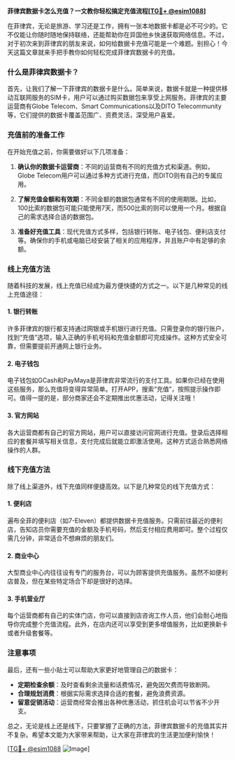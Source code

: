 **菲律宾数据卡怎么充值？一文教你轻松搞定充值流程[[TG💪+ @esim1088](https://t.me/s/esim1088)]**

在菲律宾，无论是旅游、学习还是工作，拥有一张本地数据卡都是必不可少的。它不仅能让你随时随地保持联络，还能帮助你在异国他乡快速获取网络信息。不过，对于初次来到菲律宾的朋友来说，如何给数据卡充值可能是一个难题。别担心！今天这篇文章就来手把手教你如何轻松完成菲律宾数据卡的充值。

### 什么是菲律宾数据卡？

首先，让我们了解一下菲律宾的数据卡是什么。简单来说，数据卡就是一种提供移动互联网服务的SIM卡，用户可以通过购买数据包来享受上网服务。菲律宾的主要运营商有Globe Telecom、Smart Communications以及DITO Telecommunity等，它们提供的数据卡覆盖范围广、资费灵活，深受用户喜爱。

### 充值前的准备工作

在开始充值之前，你需要做好以下几项准备：

1. **确认你的数据卡运营商**：不同的运营商有不同的充值方式和渠道。例如，Globe Telecom用户可以通过多种方式进行充值，而DITO则有自己的专属应用。
   
2. **了解充值金额和有效期**：不同金额的数据包通常有不同的使用期限。比如，100比索的数据包可能只能使用7天，而500比索的则可以使用一个月。根据自己的需求选择合适的数据包。

3. **准备好充值工具**：现代充值方式多样，包括银行转账、电子钱包、便利店支付等。确保你的手机或电脑已经安装了相关的应用程序，并且账户中有足够的余额。

### 线上充值方法

随着科技的发展，线上充值已经成为最方便快捷的方式之一。以下是几种常见的线上充值途径：

#### 1. 银行转账

许多菲律宾的银行都支持通过网银或手机银行进行充值。只需登录你的银行账户，找到“充值”选项，输入正确的手机号码和充值金额即可完成操作。这种方式安全可靠，但需要提前开通网上银行业务。

#### 2. 电子钱包

电子钱包如GCash和PayMaya是菲律宾非常流行的支付工具。如果你已经在使用这些服务，那么充值将变得异常简单。打开APP，搜索“充值”，按照提示操作即可。值得一提的是，部分商家还会不定期推出优惠活动，记得关注哦！

#### 3. 官方网站

各大运营商都有自己的官方网站，用户可以直接访问官网进行充值。登录后选择相应的套餐并填写相关信息，支付完成后就能立即激活使用。这种方式适合熟悉网络操作的人群。

### 线下充值方法

除了线上渠道外，线下充值同样便捷高效。以下是几种常见的线下充值方式：

#### 1. 便利店

遍布全菲的便利店（如7-Eleven）都提供数据卡充值服务。只需前往最近的便利店，告知店员你需要充值的金额及手机号码，然后支付相应费用即可。整个过程仅需几分钟，非常适合不想麻烦的朋友们。

#### 2. 商业中心

大型商业中心内往往设有专门的服务台，可以为顾客提供充值服务。虽然不如便利店普及，但在某些特定场合下却是很好的选择。

#### 3. 手机营业厅

每个运营商都有自己的实体门店，你可以直接到店咨询工作人员，他们会耐心地指导你完成整个充值流程。此外，在店内还可以享受到更多增值服务，比如更换新卡或者升级套餐等。

### 注意事项

最后，还有一些小贴士可以帮助大家更好地管理自己的数据卡：

- **定期检查余额**：及时查看剩余流量和话费情况，避免因欠费而导致断网。
- **合理规划消费**：根据实际需求选择合适的套餐，避免浪费资源。
- **留意促销活动**：运营商经常会推出各种优惠活动，抓住机会可以节省不少开支。

总之，无论是线上还是线下，只要掌握了正确的方法，菲律宾数据卡的充值其实并不复杂。希望本文能为大家带来帮助，让大家在菲律宾的生活更加便利愉快！

[[TG💪+ @esim1088](https://t.me/s/esim1088) ![Image](https://i.postimg.cc/4NQfJmqS/Snipaste-2025-05-13-00-14-12.png)]